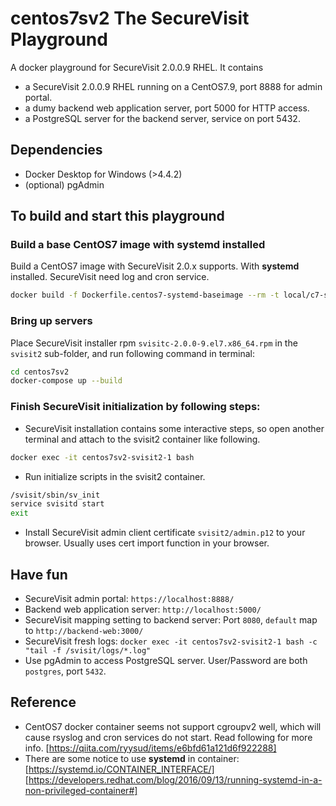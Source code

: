# centos7sv2 The SecureVisit Playground

A docker playground for SecureVisit 2.0.0.9 RHEL.
It contains
- a SecureVisit 2.0.0.9 RHEL running on a CentOS7.9, port 8888 for admin portal.
- a dumy backend web application server, port 5000 for HTTP access.
- a PostgreSQL server for the backend server, service on port 5432.

## Dependencies
- Docker Desktop for Windows (>4.4.2)
- (optional) pgAdmin

## To build and start this playground
### Build a base CentOS7 image with systemd installed
Build a CentOS7 image with SecureVisit 2.0.x supports. With **systemd** installed.
SecureVisit need log and cron service.
```bash
docker build -f Dockerfile.centos7-systemd-baseimage --rm -t local/c7-systemd .
``` 
### Bring up servers
Place SecureVisit installer rpm `svisitc-2.0.0-9.el7.x86_64.rpm` in the `svisit2` sub-folder, and run following command in terminal:
```bash
cd centos7sv2
docker-compose up --build
```
### Finish SecureVisit initialization by following steps:  
- SecureVisit installation contains some interactive steps, so open another terminal and attach to the svisit2 container like following. 
```bash
docker exec -it centos7sv2-svisit2-1 bash
```
- Run initialize scripts in the svisit2 container.
```bash
/svisit/sbin/sv_init
service svisitd start
exit
```
- Install SecureVisit admin client certificate `svisit2/admin.p12` to your browser. Usually uses cert import function in your browser.

## Have fun
- SecureVisit admin portal: `https://localhost:8888/`
- Backend web application server: `http://localhost:5000/` 
- SecureVisit mapping setting to backend server: Port `8080`, `default` map to `http://backend-web:3000/`
- SecureVisit fresh logs: `docker exec -it centos7sv2-svisit2-1 bash -c "tail -f /svisit/logs/*.log"`
- Use pgAdmin to access PostgreSQL server. User/Password are both `postgres`, port `5432`.

## Reference
- CentOS7 docker container seems not support cgroupv2 well, which will cause rsyslog and cron services do not start. Read following for more info.
[https://qiita.com/ryysud/items/e6bfd61a121d6f922288]
- There are some notice to use **systemd** in container:
[https://systemd.io/CONTAINER_INTERFACE/]
[https://developers.redhat.com/blog/2016/09/13/running-systemd-in-a-non-privileged-container#]